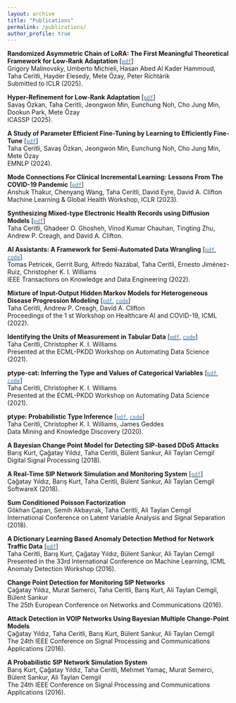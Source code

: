 ```yaml
---
layout: archive
title: "Publications"
permalink: /publications/
author_profile: true
---
```

**Randomized Asymmetric Chain of LoRA: The First Meaningful Theoretical Framework for Low-Rank Adaptation** [[<span style="color:#337ab7">`pdf`</span>](https://arxiv.org/pdf/2410.08305)]\
Grigory Malinovsky, Umberto Michieli, Hasan Abed Al Kader Hammoud, Taha Ceritli, Hayder Elesedy, Mete Özay, Peter Richtárik\
Submitted to ICLR (2025).

**Hyper-Refinement for Low-Rank Adaptation** [[<span style="color:#337ab7">`pdf`</span>](https://ieeexplore.ieee.org/document/10888301)]\
Savaş Özkan, Taha Ceritli, Jeongwon Min, Eunchung Noh, Cho Jung Min, Dookun Park, Mete Özay\
ICASSP (2025).

**A Study of Parameter Efficient Fine-Tuning by Learning to Efficiently Fine-Tune** [[<span style="color:#337ab7">`pdf`</span>](https://aclanthology.org/2024.findings-emnlp.929.pdf)]\
Taha Ceritli, Savaş Özkan, Jeongwon Min, Eunchung Noh, Cho Jung Min, Mete Özay\
EMNLP (2024).

**Mode Connections For Clinical Incremental Learning: Lessons From The COVID-19 Pandemic** [[<span style="color:#337ab7">`pdf`</span>](https://openreview.net/pdf?id=vWhEwRemyo)]\
Anshuk Thakur, Chenyang Wang, Taha Ceritli, David Eyre, David A. Clifton\
Machine Learning & Global Health Workshop, ICLR (2023).

**Synthesizing Mixed-type Electronic Health Records using Diffusion Models** [[<span style="color:#337ab7">`pdf`</span>](https://arxiv.org/pdf/2302.14679.pdf)]\
Taha Ceritli, Ghadeer O. Ghosheh, Vinod Kumar Chauhan, Tingting Zhu, Andrew P. Creagh, and David A. Clifton.

**AI Assistants: A Framework for Semi-Automated Data Wrangling** [[<span style="color:#337ab7">`pdf`</span>](https://arxiv.org/pdf/2211.00192.pdf), [<span style="color:#337ab7">`code`</span>](https://github.com/wrattler)]\
Tomas Petricek, Gerrit Burg, Alfredo Nazábal, Taha Ceritli, Ernesto Jiménez-Ruiz,
Christopher K. I. Williams\
IEEE Transactions on Knowledge and Data Engineering (2022).

**Mixture of Input-Output Hidden Markov Models for Heterogeneous Disease Progression Modeling** [[<span style="color:#337ab7">`pdf`</span>](https://proceedings.mlr.press/v184/ceritli22a/ceritli22a.pdf), [<span style="color:#337ab7">`code`</span>](https://github.com/tahaceritli/mIOHMM)]\
Taha Ceritli, Andrew P. Creagh, David A. Clifton\
Proceedings of the 1 st Workshop on Healthcare AI and COVID-19, ICML (2022).

**Identifying the Units of Measurement in Tabular Data** [[<span style="color:#337ab7">`pdf`</span>](https://upvedues-my.sharepoint.com/personal/jorallo_upv_edu_es/_layouts/15/onedrive.aspx?id=%2Fpersonal%2Fjorallo%5Fupv%5Fedu%5Fes%2FDocuments%2F%5F%5FRESEARCH%2DMISC%2F%5FORGANISED%20%28Ws%2C%20Special%20issues%29%2FAutoDS%40ECML2021%2Fpapers%2Fautods2021%5Fpaper%5F3%2Epdf&parent=%2Fpersonal%2Fjorallo%5Fupv%5Fedu%5Fes%2FDocuments%2F%5F%5FRESEARCH%2DMISC%2F%5FORGANISED%20%28Ws%2C%20Special%20issues%29%2FAutoDS%40ECML2021%2Fpapers&originalPath=aHR0cHM6Ly91cHZlZHVlcy1teS5zaGFyZXBvaW50LmNvbS86YjovZy9wZXJzb25hbC9qb3JhbGxvX3Vwdl9lZHVfZXMvRWVKT0N0TFBMTHRJcEJkREl0MHBDSjhCTWZEZ3BBNS05OWJYSzhCU2htYlM2UT9ydGltZT1NMjlHUGphWjJVZw), [<span style="color:#337ab7">`code`</span>](https://github.com/tahaceritli/puc)]\
Taha Ceritli, Christopher K. I. Williams\
Presented at the ECML-PKDD Workshop on Automating Data Science (2021).

**ptype-cat: Inferring the Type and Values of Categorical Variables** [[<span style="color:#337ab7">`pdf`</span>](https://www.google.com/url?q=https%3A%2F%2Fupvedues-my.sharepoint.com%2F%3Ab%3A%2Fg%2Fpersonal%2Fjorallo_upv_edu_es%2FER3GUrAraHRJmzdvbnJ75LgBB1fgbwHlWAbdcxjxMij-vQ%3Fe%3DfUOZ9K&sa=D&sntz=1&usg=AFQjCNH-zU7Vk-_I5M6MFaXL6-nn72zYFQ), [<span style="color:#337ab7">`code`</span>](https://github.com/tahaceritli/ptype-cat-experiments)]\
Taha Ceritli, Christopher K. I. Williams\
Presented at the ECML-PKDD Workshop on Automating Data Science (2021).

**ptype: Probabilistic Type Inference** [[<span style="color:#337ab7">`pdf`</span>](https://link.springer.com/content/pdf/10.1007/s10618-020-00680-1.pdf), [<span style="color:#337ab7">`code`</span>](https://github.com/alan-turing-institute/ptype)]\
Taha Ceritli, Christopher K. I. Williams, James Geddes\
Data Mining and Knowledge Discovery (2020).

**A Bayesian Change Point Model for Detecting SIP-based DDoS Attacks**\
Barış Kurt, Çağatay Yıldız, Taha Ceritli,  Bülent Sankur, Ali Taylan Cemgil\
Digital Signal Processing (2018).

**A Real-Time SIP Network Simulation and Monitoring System** [[<span style="color:#337ab7">`pdf`</span>]](https://www.sciencedirect.com/science/article/pii/S2352711017300614/pdfft?md5=48aae7ce4476707e69c015f0f880ee96&pid=1-s2.0-S2352711017300614-main.pdf
)\
Çağatay Yıldız, Barış Kurt, Taha Ceritli, Bülent Sankur, Ali Taylan Cemgil\
SoftwareX (2018).

**Sum Conditioned Poisson Factorization**\
Gökhan Çapan, Semih Akbayrak, Taha Ceritli, Ali Taylan Cemgil\
International Conference on Latent Variable Analysis and Signal Separation (2018).

**A Dictionary Learning Based Anomaly Detection Method for Network Traffic Data** [[<span style="color:#337ab7">`pdf`</span>]](../files/a-dictionary-learning-based.pdf)\
Taha Ceritli, Barış Kurt, Çağatay Yıldız, Bülent Sankur, Ali Taylan Cemgil\
Presented in the 33rd International Conference on Machine Learning, ICML Anomaly Detection Workshop (2016).

**Change Point Detection for Monitoring SIP Networks**\
Çağatay Yıldız, Murat Semerci, Taha Ceritli, Barış Kurt, Ali Taylan Cemgil, Bülent Sankur\
The 25th European Conference on Networks and Communications (2016).

**Attack Detection in VOIP Networks Using Bayesian Multiple Change-Point Models**\
Çağatay Yıldız, Taha Ceritli, Barış Kurt, Bülent Sankur, Ali Taylan Cemgil\
The 24th IEEE Conference on Signal Processing and Communications Applications (2016).

**A Probabilistic SIP Network Simulation System**\
Barış Kurt, Çağatay Yıldız, Taha Ceritli, Mehmet Yamaç, Murat Semerci, Bülent Sankur, Ali Taylan Cemgil\
The 24th IEEE Conference on Signal Processing and Communications Applications (2016).
